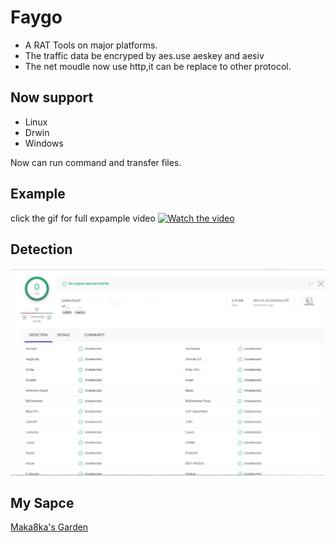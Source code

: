 # Faygo

* A RAT Tools on major platforms.
* The traffic data be encryped by aes.use aeskey and aesiv
* The net moudle now use http,it can be replace to other protocol.
## Now support
* Linux
* Drwin
* Windows

Now can run command and transfer files.

## Example
click the gif for full expample video
[![Watch the video](https://raw.githubusercontent.com/Maka8ka/Faygo/main/faygo.gif)](https://github.com/Maka8ka/Faygo/blob/main/faygo.m4v)
## Detection
![detection](https://raw.githubusercontent.com/Maka8ka/Faygo/main/detection.jpg)

## My Sapce
[Maka8ka's Garden](https://maka8ka.github.io)
